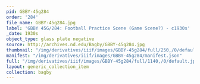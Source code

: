 ```yaml
---
pid: GBBY-45g284
order: '284'
file_name: GBBY-45g284.jpg
label: 'GBBY 45G/284: Football Practice Scene (Game Scene?) - c1930s'
_date: 1930s
object_type: glass plate negative
source: http://archives.nd.edu/Bagby/GBBY-45g284.jpg
thumbnail: "/img/derivatives/iiif/images/GBBY-45g284/full/250,/0/default.jpg"
manifest: "/img/derivatives/iiif/images/GBBY-45g284/manifest.json"
full: "/img/derivatives/iiif/images/GBBY-45g284/full/1140,/0/default.jpg"
layout: generic_collection_item
collection: bagby
---
```

